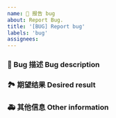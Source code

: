 ```yaml
---
name: 🐛 报告 bug
about: Report Bug.
title: '[BUG] Report bug'
labels: 'bug'
assignees:
---
```


### 🐛 Bug 描述 Bug description

<!-- 请在上方详细地描述 bug，让大家都能理解。 -->
<!-- Please describe the bug in detail above so that everyone can understand. -->

### 🏞 期望结果 Desired result

<!-- 请在上方描述你原本期望看到的结果。 -->
<!-- Please describe above what you expected to see. -->

### 🚑 其他信息 Other information

<!-- 请在上方输入，如截图等其他信息。-->
<!-- Please enter other information such as screenshots above. -->

